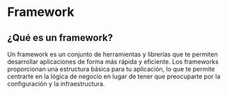 # Framework

## ¿Qué es un framework?

Un framework es un conjunto de herramientas y librerías que te permiten desarrollar aplicaciones de forma más rápida y eficiente. Los frameworks proporcionan una estructura básica para tu aplicación, lo que te permite centrarte en la lógica de negocio en lugar de tener que preocuparte por la configuración y la infraestructura.

